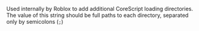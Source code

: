 Used internally by Roblox to add additional CoreScript loading
directories. The value of this string should be full paths to each
directory, separated only by semicolons (`;`)